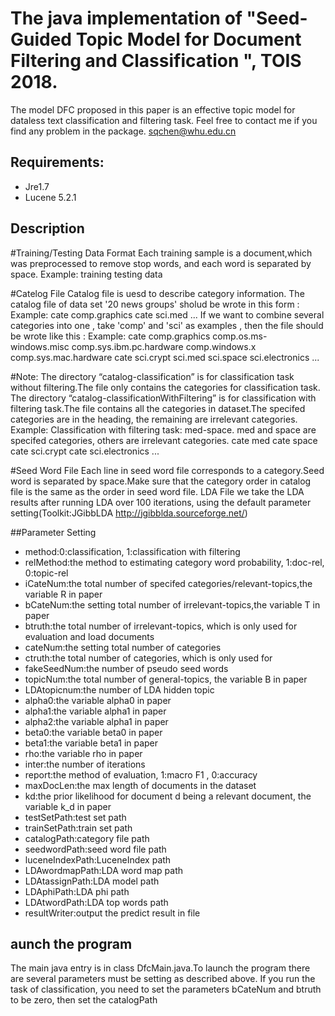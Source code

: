 The java implementation of "Seed-Guided Topic Model for Document Filtering and Classification ", TOIS 2018.
=====

The model DFC proposed in this paper is an effective topic model for dataless text classification and filtering task.
Feel free to contact me if you find any problem in the package.
sqchen@whu.edu.cn 

## Requirements:
* Jre1.7
* Lucene 5.2.1

## Description
#Training/Testing Data Format
Each training sample is a document,which was preprocessed to remove stop words,  and each word is separated by space.
Example: training testing data

#Catelog File
Catalog file is uesd to describe category information. The catalog file of data set '20 news groups' sholud be wrote in this form :
Example:
cate
comp.graphics
cate
sci.med ...
If we want to combine several categories into one , take 'comp' and 'sci' as examples , then the file should be wrote like this :
Example:
cate 
comp.graphics 
comp.os.ms-windows.misc 
comp.sys.ibm.pc.hardware 
comp.windows.x 
comp.sys.mac.hardware
 cate 
sci.crypt 
sci.med 
sci.space 
sci.electronics ...
 
#Note:
The directory “catalog-classification” is for classification task without filtering.The file only contains the categories for classification task.
The directory “catalog-classificationWithFiltering” is for classification with filtering task.The file contains all the categories in dataset.The specifed categories are in the heading, the remaining are irrelevant categories.
Example:
Classification with filtering task: med-space. med and space are specifed categories, others are irrelevant categories.
cate
med
cate
space
cate
sci.crypt
cate 
sci.electronics ...

#Seed Word File
Each line in seed word file corresponds to a category.Seed word is separated by space.Make sure that the category order in catalog file is the same as the order in seed word file.
LDA File
we take the LDA results after running LDA over 100 iterations, using the default parameter setting(Toolkit:JGibbLDA http://jgibblda.sourceforge.net/)

##Parameter Setting
* method:0:classification, 1:classification with filtering 
* relMethod:the method to estimating category word probability, 1:doc-rel, 0:topic-rel        
* iCateNum:the total number of specifed categories/relevant-topics,the variable R in paper
* bCateNum:the setting total number of irrelevant-topics,the variable T in paper
* btruth:the total number of irrelevant-topics, which is only used for evaluation and load documents
* cateNum:the setting total number of categories
* ctruth:the total number of categories, which is only used for 
* fakeSeedNum:the number of pseudo seed words
* topicNum:the total number of general-topics, the variable B in paper
* LDAtopicnum:the number of LDA hidden topic
* alpha0:the variable alpha0 in paper  
* alpha1:the variable alpha1 in paper
* alpha2:the variable alpha1 in paper
* beta0:the variable beta0 in paper
* beta1:the variable beta1 in paper
* rho:the variable rho in paper
* inter:the number of iterations
* report:the method of evaluation, 1:macro F1 , 0:accuracy
* maxDocLen:the max length of documents in the dataset
* kd:the prior likelihood for document d being a relevant document, the variable k_d in paper
* testSetPath:test set path
* trainSetPath:train set path
* catalogPath:category file path
* seedwordPath:seed word file path
* luceneIndexPath:LuceneIndex path
* LDAwordmapPath:LDA word map path
* LDAtassignPath:LDA model path
* LDAphiPath:LDA phi path
* LDAtwordPath:LDA top words path
* resultWriter:output the predict result in file

## aunch the program
The main java entry is in class DfcMain.java.To launch the program there are several parameters must be setting as described above.
If you run the task of classification, you need to set the parameters bCateNum and btruth to be zero, then set the catalogPath

